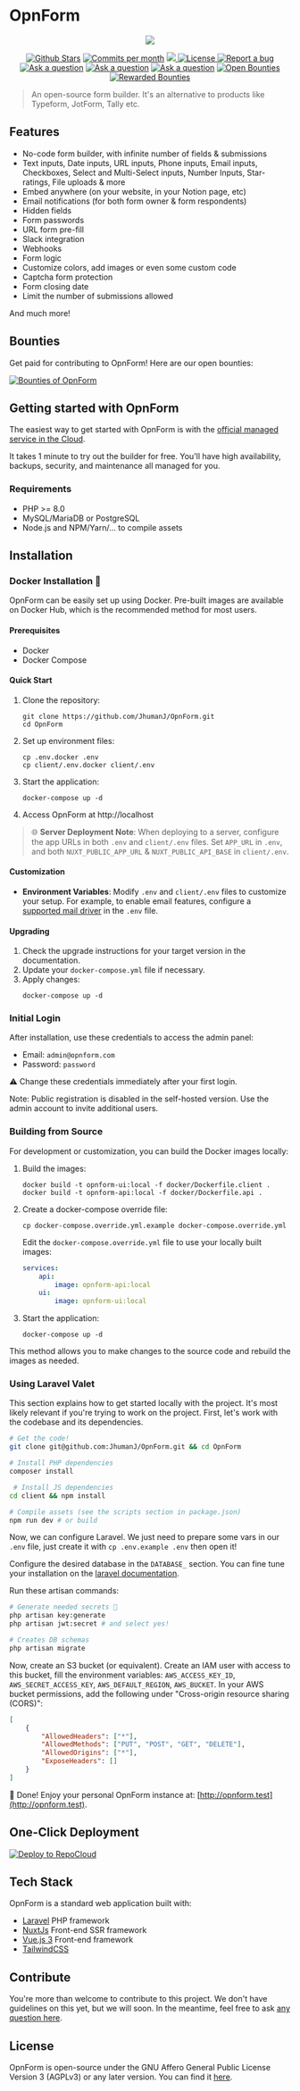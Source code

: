 # OpnForm

<p align="center">
<img src="https://github.com/JhumanJ/OpnForm/blob/main/client/public/img/social-preview.jpg?raw=true">
</p>

<p align="center">
<a href="https://github.com/JhumanJ/OpnForm/stargazers"><img src="https://img.shields.io/github/stars/JhumanJ/OpnForm" alt="Github Stars"></a>
</a>
<a href="https://github.com/JhumanJ/OpnForm/pulse"><img src="https://img.shields.io/github/commit-activity/m/JhumanJ/OpnForm" alt="Commits per month"></a>
<a href="https://hub.docker.com/r/jhumanj/opnform-api">
<img src="https://img.shields.io/docker/pulls/jhumanj/opnform-api">
</a>
<a href="https://github.com/JhumanJ/OpnForm/blob/main/LICENSE"><img src="https://img.shields.io/badge/license-AGPLv3-purple" alt="License">
<a href="https://github.com/JhumanJ/OpnForm/issues/new"><img src="https://img.shields.io/badge/Report a bug-Github-%231F80C0" alt="Report a bug"></a>
<a href="https://github.com/JhumanJ/OpnForm/discussions/new?category=q-a"><img src="https://img.shields.io/badge/Ask a question-Github-%231F80C0" alt="Ask a question"></a>
<a href="https://feedback.opnform.com"><img src="https://img.shields.io/badge/Feature request-Featurebase-%231F80C0" alt="Ask a question"></a>
<a href="https://discord.gg/YTSjU2a9TS"><img src="https://dcbadge.vercel.app/api/server/YTSjU2a9TS?style=flat" alt="Ask a question"></a>
<a href="https://console.algora.io/org/OpnForm/bounties?status=open"><img src="https://img.shields.io/endpoint?url=https%3A%2F%2Fconsole.algora.io%2Fapi%2Fshields%2FOpnForm%2Fbounties%3Fstatus%3Dopen" alt="Open Bounties"></a>
<a href="https://console.algora.io/org/OpnForm/bounties?status=completed"><img src="https://img.shields.io/endpoint?url=https%3A%2F%2Fconsole.algora.io%2Fapi%2Fshields%2FOpnForm%2Fbounties%3Fstatus%3Dcompleted" alt="Rewarded Bounties"></a>
</p>

> An open-source form builder. It's an alternative to products like Typeform, JotForm, Tally etc.

## Features

-   No-code form builder, with infinite number of fields & submissions
-   Text inputs, Date inputs, URL inputs, Phone inputs, Email inputs, Checkboxes, Select and Multi-Select inputs, Number Inputs, Star-ratings, File uploads & more
-   Embed anywhere (on your website, in your Notion page, etc)
-   Email notifications (for both form owner & form respondents)
-   Hidden fields
-   Form passwords
-   URL form pre-fill
-   Slack integration
-   Webhooks
-   Form logic
-   Customize colors, add images or even some custom code
-   Captcha form protection
-   Form closing date
-   Limit the number of submissions allowed

And much more!

## Bounties

Get paid for contributing to OpnForm! Here are our open bounties:

<a href="https://console.algora.io/org/OpnForm/bounties?status=open">
  <picture>
    <source media="(prefers-color-scheme: dark)" srcset="https://console.algora.io/api/og/OpnForm/bounties.png?p=0&status=open&theme=dark">
    <img alt="Bounties of OpnForm" src="https://console.algora.io/api/og/OpnForm/bounties.png?p=0&status=open&theme=light">
  </picture>
</a>

## Getting started with OpnForm

The easiest way to get started with OpnForm is with the [official managed service in the Cloud](https://opnform.com/).

It takes 1 minute to try out the builder for free. You'll have high availability, backups, security, and maintenance all managed for you.

### Requirements

-   PHP >= 8.0
-   MySQL/MariaDB or PostgreSQL
-   Node.js and NPM/Yarn/... to compile assets

## Installation

### Docker Installation 🐳

OpnForm can be easily set up using Docker. Pre-built images are available on Docker Hub, which is the recommended method for most users.

#### Prerequisites

-   Docker
-   Docker Compose

#### Quick Start

1. Clone the repository:

    ```
    git clone https://github.com/JhumanJ/OpnForm.git
    cd OpnForm
    ```

2. Set up environment files:

    ```
    cp .env.docker .env
    cp client/.env.docker client/.env
    ```

3. Start the application:

    ```
    docker-compose up -d
    ```

4. Access OpnForm at http://localhost

> 🌐 **Server Deployment Note**: When deploying to a server, configure the app URLs in both `.env` and `client/.env` files. Set `APP_URL` in `.env`, and both `NUXT_PUBLIC_APP_URL` & `NUXT_PUBLIC_API_BASE` in `client/.env`.

#### Customization

-   **Environment Variables**: Modify `.env` and `client/.env` files to customize your setup. For example, to enable email features, configure a [supported mail driver](https://laravel.com/docs/11.x/mail) in the `.env` file.

#### Upgrading

1. Check the upgrade instructions for your target version in the documentation.
2. Update your `docker-compose.yml` file if necessary.
3. Apply changes:
    ```
    docker-compose up -d
    ```

### Initial Login

After installation, use these credentials to access the admin panel:

-   Email: `admin@opnform.com`
-   Password: `password`

⚠️ Change these credentials immediately after your first login.

Note: Public registration is disabled in the self-hosted version. Use the admin account to invite additional users.

### Building from Source

For development or customization, you can build the Docker images locally:

1. Build the images:

    ```
    docker build -t opnform-ui:local -f docker/Dockerfile.client .
    docker build -t opnform-api:local -f docker/Dockerfile.api .
    ```

2. Create a docker-compose override file:

    ```
    cp docker-compose.override.yml.example docker-compose.override.yml
    ```

    Edit the `docker-compose.override.yml` file to use your locally built images:

    ```yaml
    services:
        api:
            image: opnform-api:local
        ui:
            image: opnform-ui:local
    ```

3. Start the application:
    ```
    docker-compose up -d
    ```

This method allows you to make changes to the source code and rebuild the images as needed.

### Using Laravel Valet

This section explains how to get started locally with the project. It's most likely relevant if you're trying to work on the project.
First, let's work with the codebase and its dependencies.

```bash
# Get the code!
git clone git@github.com:JhumanJ/OpnForm.git && cd OpnForm

# Install PHP dependencies
composer install

 # Install JS dependencies
cd client && npm install

# Compile assets (see the scripts section in package.json)
npm run dev # or build
```

Now, we can configure Laravel. We just need to prepare some vars in our `.env` file, just create it with `cp .env.example .env` then open it!

Configure the desired database in the `DATABASE_` section. You can fine tune your installation on the [laravel documentation](https://laravel.com/docs/9.x).

Run these artisan commands:

```bash
# Generate needed secrets 🙈
php artisan key:generate
php artisan jwt:secret # and select yes!

# Creates DB schemas
php artisan migrate
```

Now, create an S3 bucket (or equivalent). Create an IAM user with access to this bucket, fill the environment variables: `AWS_ACCESS_KEY_ID`, `AWS_SECRET_ACCESS_KEY`, `AWS_DEFAULT_REGION`, `AWS_BUCKET`. In your AWS bucket permissions, add the following under "Cross-origin resource sharing (CORS)":

```json
[
    {
        "AllowedHeaders": ["*"],
        "AllowedMethods": ["PUT", "POST", "GET", "DELETE"],
        "AllowedOrigins": ["*"],
        "ExposeHeaders": []
    }
]
```

🎉 Done! Enjoy your personal OpnForm instance at: [http://opnform.test](http://opnform.test).

## One-Click Deployment

[![Deploy to RepoCloud](https://d16t0pc4846x52.cloudfront.net/deploylobe.svg)](https://repocloud.io/details/?app_id=294)

## Tech Stack

OpnForm is a standard web application built with:

-   [Laravel](https://laravel.com/) PHP framework
-   [NuxtJs](https://nuxt.com/) Front-end SSR framework
-   [Vue.js 3](https://vuejs.org/) Front-end framework
-   [TailwindCSS](https://tailwindcss.com/)

## Contribute

You're more than welcome to contribute to this project. We don't have guidelines on this yet, but we will soon. In the meantime, feel free to ask [any question here](https://github.com/JhumanJ/OpnForm/discussions).

## License

OpnForm is open-source under the GNU Affero General Public License Version 3 (AGPLv3) or any later version. You can find it [here](https://github.com/JhumanJ/OpnForm/blob/main/LICENSE).
